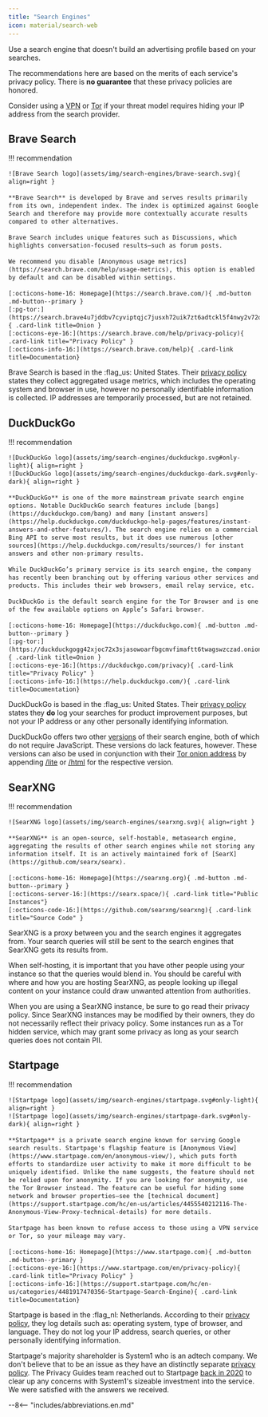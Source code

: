 ```yaml
---
title: "Search Engines"
icon: material/search-web
---
```

Use a search engine that doesn't build an advertising profile based on your searches.

The recommendations here are based on the merits of each service's privacy policy. There is **no guarantee** that these privacy policies are honored.

Consider using a [VPN](vpn.md) or [Tor](https://www.torproject.org/) if your threat model requires hiding your IP address from the search provider.

## Brave Search

!!! recommendation

    ![Brave Search logo](assets/img/search-engines/brave-search.svg){ align=right }

    **Brave Search** is developed by Brave and serves results primarily from its own, independent index. The index is optimized against Google Search and therefore may provide more contextually accurate results compared to other alternatives.

    Brave Search includes unique features such as Discussions, which highlights conversation-focused results—such as forum posts.

    We recommend you disable [Anonymous usage metrics](https://search.brave.com/help/usage-metrics), this option is enabled by default and can be disabled within settings.

    [:octicons-home-16: Homepage](https://search.brave.com/){ .md-button .md-button--primary }
    [:pg-tor:](https://search.brave4u7jddbv7cyviptqjc7jusxh72uik7zt6adtckl5f4nwy2v72qd.onion){ .card-link title=Onion }
    [:octicons-eye-16:](https://search.brave.com/help/privacy-policy){ .card-link title="Privacy Policy" }
    [:octicons-info-16:](https://search.brave.com/help){ .card-link title=Documentation}

Brave Search is based in the :flag_us: United States. Their [privacy policy](https://search.brave.com/help/privacy-policy) states they collect aggregated usage metrics, which includes the operating system and browser in use, however no personally identifiable information is collected. IP addresses are temporarily processed, but are not retained.

## DuckDuckGo

!!! recommendation

    ![DuckDuckGo logo](assets/img/search-engines/duckduckgo.svg#only-light){ align=right }
    ![DuckDuckGo logo](assets/img/search-engines/duckduckgo-dark.svg#only-dark){ align=right }

    **DuckDuckGo** is one of the more mainstream private search engine options. Notable DuckDuckGo search features include [bangs](https://duckduckgo.com/bang) and many [instant answers](https://help.duckduckgo.com/duckduckgo-help-pages/features/instant-answers-and-other-features/). The search engine relies on a commercial Bing API to serve most results, but it does use numerous [other sources](https://help.duckduckgo.com/results/sources/) for instant answers and other non-primary results.

    While DuckDuckGo’s primary service is its search engine, the company has recently been branching out by offering various other services and products. This includes their web browsers, email relay service, etc.

    DuckDuckGo is the default search engine for the Tor Browser and is one of the few available options on Apple’s Safari browser.

    [:octicons-home-16: Homepage](https://duckduckgo.com){ .md-button .md-button--primary }
    [:pg-tor:](https://duckduckgogg42xjoc72x3sjasowoarfbgcmvfimaftt6twagswzczad.onion){ .card-link title=Onion }
    [:octicons-eye-16:](https://duckduckgo.com/privacy){ .card-link title="Privacy Policy" }
    [:octicons-info-16:](https://help.duckduckgo.com/){ .card-link title=Documentation}

DuckDuckGo is based in the :flag_us: United States. Their [privacy policy](https://duckduckgo.com/privacy) states they **do** log your searches for product improvement purposes, but not your IP address or any other personally identifying information.

DuckDuckGo offers two other [versions](https://help.duckduckgo.com/features/non-javascript/) of their search engine, both of which do not require JavaScript. These versions do lack features, however. These versions can also be used in conjunction with their [Tor onion address](https://duckduckgogg42xjoc72x3sjasowoarfbgcmvfimaftt6twagswzczad.onion/) by appending [/lite](https://duckduckgogg42xjoc72x3sjasowoarfbgcmvfimaftt6twagswzczad.onion/lite) or [/html](https://duckduckgogg42xjoc72x3sjasowoarfbgcmvfimaftt6twagswzczad.onion/html) for the respective version.

## SearXNG

!!! recommendation

    ![SearXNG logo](assets/img/search-engines/searxng.svg){ align=right }

    **SearXNG** is an open-source, self-hostable, metasearch engine, aggregating the results of other search engines while not storing any information itself. It is an actively maintained fork of [SearX](https://github.com/searx/searx).

    [:octicons-home-16: Homepage](https://searxng.org){ .md-button .md-button--primary }
    [:octicons-server-16:](https://searx.space/){ .card-link title="Public Instances"}
    [:octicons-code-16:](https://github.com/searxng/searxng){ .card-link title="Source Code" }

SearXNG is a proxy between you and the search engines it aggregates from. Your search queries will still be sent to the search engines that SearXNG gets its results from.

When self-hosting, it is important that you have other people using your instance so that the queries would blend in. You should be careful with where and how you are hosting SearXNG, as people looking up illegal content on your instance could draw unwanted attention from authorities.

When you are using a SearXNG instance, be sure to go read their privacy policy. Since SearXNG instances may be modified by their owners, they do not necessarily reflect their privacy policy. Some instances run as a Tor hidden service, which may grant some privacy as long as your search queries does not contain PII.

## Startpage

!!! recommendation

    ![Startpage logo](assets/img/search-engines/startpage.svg#only-light){ align=right }
    ![Startpage logo](assets/img/search-engines/startpage-dark.svg#only-dark){ align=right }

    **Startpage** is a private search engine known for serving Google search results. Startpage's flagship feature is [Anonymous View](https://www.startpage.com/en/anonymous-view/), which puts forth efforts to standardize user activity to make it more difficult to be uniquely identified. Unlike the name suggests, the feature should not be relied upon for anonymity. If you are looking for anonymity, use the Tor Browser instead. The feature can be useful for hiding some network and browser properties—see the [technical document](https://support.startpage.com/hc/en-us/articles/4455540212116-The-Anonymous-View-Proxy-technical-details) for more details.

    Startpage has been known to refuse access to those using a VPN service or Tor, so your mileage may vary.

    [:octicons-home-16: Homepage](https://www.startpage.com){ .md-button .md-button--primary }
    [:octicons-eye-16:](https://www.startpage.com/en/privacy-policy){ .card-link title="Privacy Policy" }
    [:octicons-info-16:](https://support.startpage.com/hc/en-us/categories/4481917470356-Startpage-Search-Engine){ .card-link title=Documentation}

Startpage is based in the :flag_nl: Netherlands. According to their [privacy policy](https://www.startpage.com/en/privacy-policy/), they log details such as: operating system, type of browser, and language. They do not log your IP address, search queries, or other personally identifying information.

Startpage's majority shareholder is System1 who is an adtech company. We don't believe that to be an issue as they have an distinctly separate [privacy policy](https://system1.com/terms/privacy-policy). The Privacy Guides team reached out to Startpage [back in 2020](https://web.archive.org/web/20210118031008/https://blog.privacytools.io/relisting-startpage/) to clear up any concerns with System1's sizeable investment into the service. We were satisfied with the answers we received.

--8<-- "includes/abbreviations.en.md"
